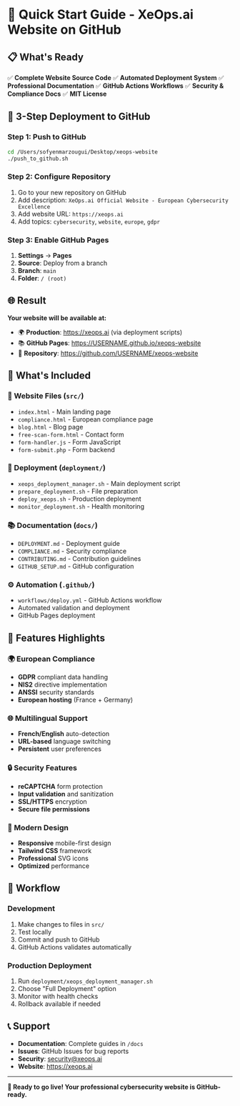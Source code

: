 # 🚀 Quick Start Guide - XeOps.ai Website on GitHub

## 📋 What's Ready

✅ **Complete Website Source Code**
✅ **Automated Deployment System**
✅ **Professional Documentation**
✅ **GitHub Actions Workflows**
✅ **Security & Compliance Docs**
✅ **MIT License**

## 🎯 3-Step Deployment to GitHub

### Step 1: Push to GitHub
```bash
cd /Users/sofyenmarzougui/Desktop/xeops-website
./push_to_github.sh
```

### Step 2: Configure Repository
1. Go to your new repository on GitHub
2. Add description: `XeOps.ai Official Website - European Cybersecurity Excellence`
3. Add website URL: `https://xeops.ai`
4. Add topics: `cybersecurity`, `website`, `europe`, `gdpr`

### Step 3: Enable GitHub Pages
1. **Settings** → **Pages**
2. **Source**: Deploy from a branch
3. **Branch**: `main`
4. **Folder**: `/ (root)`

## 🌐 Result

**Your website will be available at:**
- 🌍 **Production**: https://xeops.ai (via deployment scripts)
- 📚 **GitHub Pages**: https://USERNAME.github.io/xeops-website
- 📁 **Repository**: https://github.com/USERNAME/xeops-website

## 🔧 What's Included

### 📄 Website Files (`src/`)
- `index.html` - Main landing page
- `compliance.html` - European compliance page
- `blog.html` - Blog page
- `free-scan-form.html` - Contact form
- `form-handler.js` - Form JavaScript
- `form-submit.php` - Form backend

### 🚀 Deployment (`deployment/`)
- `xeops_deployment_manager.sh` - Main deployment script
- `prepare_deployment.sh` - File preparation
- `deploy_xeops.sh` - Production deployment
- `monitor_deployment.sh` - Health monitoring

### 📚 Documentation (`docs/`)
- `DEPLOYMENT.md` - Deployment guide
- `COMPLIANCE.md` - Security compliance
- `CONTRIBUTING.md` - Contribution guidelines
- `GITHUB_SETUP.md` - GitHub configuration

### ⚙️ Automation (`.github/`)
- `workflows/deploy.yml` - GitHub Actions workflow
- Automated validation and deployment
- GitHub Pages deployment

## 🎉 Features Highlights

### 🌍 European Compliance
- **GDPR** compliant data handling
- **NIS2** directive implementation
- **ANSSI** security standards
- **European hosting** (France + Germany)

### 🌐 Multilingual Support
- **French/English** auto-detection
- **URL-based** language switching
- **Persistent** user preferences

### 🔒 Security Features
- **reCAPTCHA** form protection
- **Input validation** and sanitization
- **SSL/HTTPS** encryption
- **Secure file permissions**

### 📱 Modern Design
- **Responsive** mobile-first design
- **Tailwind CSS** framework
- **Professional** SVG icons
- **Optimized** performance

## 🔄 Workflow

### Development
1. Make changes to files in `src/`
2. Test locally
3. Commit and push to GitHub
4. GitHub Actions validates automatically

### Production Deployment
1. Run `deployment/xeops_deployment_manager.sh`
2. Choose "Full Deployment" option
3. Monitor with health checks
4. Rollback available if needed

## 📞 Support

- **Documentation**: Complete guides in `/docs`
- **Issues**: GitHub Issues for bug reports
- **Security**: security@xeops.ai
- **Website**: https://xeops.ai

---

**🎯 Ready to go live! Your professional cybersecurity website is GitHub-ready.**